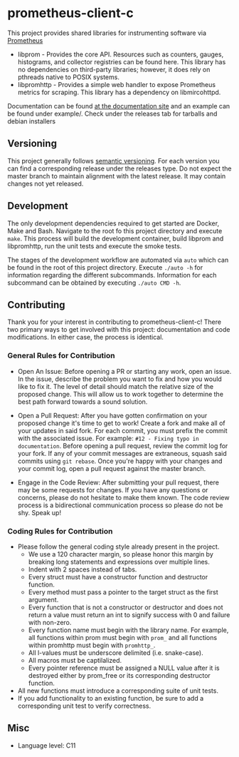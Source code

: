 # prometheus-client-c

This project provides shared libraries for instrumenting software via [Prometheus](https://prometheus.io)

* libprom - Provides the core API. Resources such as counters, gauges, histograms, and
  collector registries can be found here. This library has no dependencies on third-party
  libraries; however, it does rely on pthreads native to POSIX systems.
* libpromhttp - Provides a simple web handler to expose Prometheus metrics for scraping.
  This library has a dependency on libmircohttpd.

Documentation can be found
[at the documentation site](https://digitalocean.github.io/prometheus-client-c/)
and an example can be found under example/. Check under the releases tab for tarballs and debian installers

## Versioning

This project generally follows [semantic versioning](https://semver.org). For each version you can find a corresponding
release under the releases type. Do not expect the master branch to maintain alignment with the latest release. It may
contain changes not yet released.

## Development

The only development dependencies required to get started are Docker, Make and Bash. Navigate to the root fo this
project directory and execute `make`. This process will build the development container, build libprom and libpromhttp,
run the unit tests and execute the smoke tests.

The stages of the development workflow are automated via `auto` which can be found in the root of this project directory.
Execute `./auto -h` for information regarding the different subcommands. Information for each subcommand can be
obtained by executing `./auto CMD -h`.

## Contributing

Thank you for your interest in contributing to prometheus-client-c! There two primary ways to get involved with this
project: documentation and code modifications.  In either case, the process is identical.

### General Rules for Contribution

* Open An Issue: Before opening a PR or starting any work, open an issue.  In the issue, describe the problem you
want to fix and how you would like to fix it.  The level of detail should match the relative size of the proposed change.
This will allow us to work together to determine the best path forward towards a sound solution.

* Open a Pull Request: After you have gotten confirmation on your proposed change it's time to get to work! Create a
fork and make all of your updates in said fork. For each commit, you must prefix the commit with the associated issue.
For example: `#12 - Fixing typo in documentation`. Before opening a pull request, review the commit log for your fork.
If any of your commit messages are extraneous, squash said commits using `git rebase`. Once you're happy with your
changes and your commit log, open a pull request against the master branch.

* Engage in the Code Review: After submitting your pull request, there may be some requests for changes.  If you have
any questions or concerns, please do not hesitate to make them known.  The code review process is a bidirectional
communication process so please do not be shy. Speak up!

### Coding Rules for Contribution

* Please follow the general coding style already present in the project.
  * We use a 120 character margin, so please honor this margin by breaking long statements and expressions over multiple
    lines.
  * Indent with 2 spaces instead of tabs.
  * Every struct must have a constructor function and destructor function.
  * Every method must pass a pointer to the target struct as the first argument.
  * Every function that is not a constructor or destructor and does not return a value must return an int to signify
    success with 0 and failure with non-zero.
  * Every function name must begin with the library name. For example, all functions within prom must begin with `prom_`
    and all functions within promhttp must begin with `promhttp_`.
  * All l-values must be underscore delimited (i.e. snake-case).
  * All macros must be captilalized.
  * Every pointer reference must be assigned a NULL value after it is destroyed either by prom_free or its
    corresponding destructor function.
* All new functions must introduce a corresponding suite of unit tests.
* If you add functionality to an existing function, be sure to add a corresponding unit test to verify correctness.

## Misc

* Language level: C11
